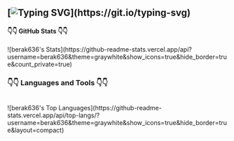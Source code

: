 ## [![Typing SVG](https://readme-typing-svg.demolab.com?font=Fira+Code&pause=1000&color=000000&width=435&lines=Hello+it's+me+Kiran+Bera;Welcome+to+my+profile!!)](https://git.io/typing-svg)











<h4> 👇👇 GitHub Stats 👇👇 </h4>
![berak636's Stats](https://github-readme-stats.vercel.app/api?username=berak636&theme=graywhite&show_icons=true&hide_border=true&count_private=true)

<h3>👇👇 Languages and Tools 👇👇 </h3> <br>
![berak636's Top Languages](https://github-readme-stats.vercel.app/api/top-langs/?username=berak636&theme=graywhite&show_icons=true&hide_border=true&layout=compact)

<!--
**berak636/berak636** is a ✨ _special_ ✨ repository because its `README.md` (this file) appears on your GitHub profile.

Here are some ideas to get you started:

- 🔭 I’m currently working on ...
- 🌱 I’m currently learning ...
- 👯 I’m looking to collaborate on ...
- 🤔 I’m looking for help with ...
- 💬 Ask me about ...
- 📫 How to reach me: ...
- 😄 Pronouns: ...
- ⚡ Fun fact: ...
-->
